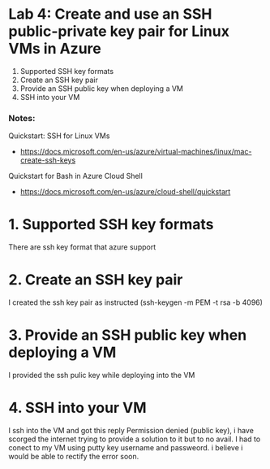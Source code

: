 # Lab 4: Create and use an SSH public-private key pair for Linux VMs in Azure

1. Supported SSH key formats
2. Create an SSH key pair
3. Provide an SSH public key when deploying a VM
4. SSH into your VM

### Notes:

Quickstart: SSH for Linux VMs
* https://docs.microsoft.com/en-us/azure/virtual-machines/linux/mac-create-ssh-keys

Quickstart for Bash in Azure Cloud Shell
* https://docs.microsoft.com/en-us/azure/cloud-shell/quickstart


# 1. Supported SSH key formats
There are ssh key format that azure support

# 2. Create an SSH key pair
I created the ssh key pair as instructed (ssh-keygen -m PEM -t rsa -b 4096)

# 3. Provide an SSH public key when deploying a VM
I provided the ssh pulic key while deploying into the VM

# 4. SSH into your VM
I ssh into the VM and got this reply
Permission denied (public key), i have scorged the internet trying to provide a solution to 
it but to no avail. I had to conect to my VM using putty key username and passweord. i believe i
would be able to rectify the error soon.